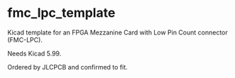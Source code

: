 # fmc_lpc_template

Kicad template for an FPGA Mezzanine Card with Low Pin Count connector (FMC-LPC).

Needs Kicad 5.99.

Ordered by JLCPCB and confirmed to fit.

